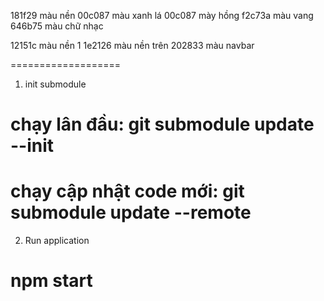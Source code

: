 181f29 màu nền 
00c087 màu xanh lá
00c087 mày hồng
f2c73a màu vang
646b75 màu chữ nhạc

12151c màu nền 1
1e2126 màu nền trên
202833 màu navbar

===================
1. init submodule 
# chạy lân đầu: git submodule update --init
# chạy cập nhật code mới: git submodule update --remote

2. Run application 
# npm start 